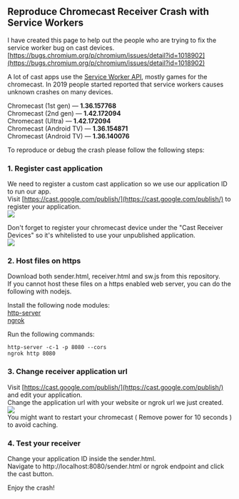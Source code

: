 ## Reproduce Chromecast Receiver Crash with Service Workers
I have created this page to help out the people who are trying to fix the service worker bug on cast devices.
[https://bugs.chromium.org/p/chromium/issues/detail?id=1018902](https://bugs.chromium.org/p/chromium/issues/detail?id=1018902)

A lot of cast apps use the [Service Worker API](https://developer.mozilla.org/en-US/docs/Web/API/Service_Worker_API), mostly games for the chromecast.
In 2019 people started reported that service workers causes unknown crashes on many devices.

Chromecast (1st gen)    — **1.36.157768**  
Chromecast (2nd gen)    — **1.42.172094**  
Chromecast (Ultra)      — **1.42.172094**  
Chromecast (Android TV) — **1.36.154871**  
Chromecast (Android TV) — **1.36.140076**  

To reproduce or debug the crash please follow the following steps:

### 1. Register cast application
We need to register a custom cast application so we use our application ID to run our app.  
Visit [https://cast.google.com/publish/](https://cast.google.com/publish/) to register your application.  
![](https://i.imgur.com/HC9l6mV.png)  

Don't forget to register your chromecast device under the "Cast Receiver Devices" so it's whitelisted to use your unpublished application.  
![](https://i.imgur.com/Cxfo2Ww.png)  

### 2. Host files on https
Download both sender.html, receiver.html and sw.js from this repository.  
If you cannot host these files on a https enabled web server, you can do the following with nodejs.

Install the following node modules:  
[http-server](https://www.npmjs.com/package/http-server)  
[ngrok](https://www.npmjs.com/package/ngrok)  

Run the following commands:  
```
http-server -c-1 -p 8080 --cors
ngrok http 8080
```

### 3. Change receiver application url
Visit [https://cast.google.com/publish/](https://cast.google.com/publish/) and edit your application.  
Change the application url with your website or ngrok url we just created.  
![](https://i.imgur.com/zI0MP6K.png)  
You might want to restart your chromecast ( Remove power for 10 seconds ) to avoid caching.

### 4. Test your receiver
Change your application ID inside the sender.html.  
Navigate to http://localhost:8080/sender.html or ngrok endpoint and click the cast button.  

Enjoy the crash!

